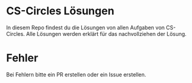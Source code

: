  # CS-Circles Lösungen
 
 In diesem Repo findest du die Lösungen von allen Aufgaben von CS-Circles. Alle Lösungen werden erklärt für das nachvollziehen der Lösung.
 
 # Fehler
 
 Bei Fehlern bitte ein PR erstellen oder ein Issue erstellen. 
